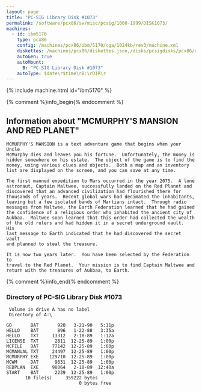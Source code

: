 ```yaml
---
layout: page
title: "PC-SIG Library Disk #1073"
permalink: /software/pcx86/sw/misc/pcsig/1000-1999/DISK1073/
machines:
  - id: ibm5170
    type: pcx86
    config: /machines/pcx86/ibm/5170/cga/1024kb/rev3/machine.xml
    diskettes: /machines/pcx86/diskettes.json,/disks/pcsigdisks/pcx86/diskettes.json
    autoGen: true
    autoMount:
      B: "PC-SIG Library Disk #1073"
    autoType: $date\r$time\rB:\rDIR\r
---
```


{% include machine.html id="ibm5170" %}

{% comment %}info_begin{% endcomment %}

## Information about "MCMURPHY'S MANSION AND RED PLANET"

    MCMURPHY'S MANSION is a text adventure game that begins when your Uncle
    McMurphy dies and leaves you his fortune.  Unfortunately, the money is
    hidden somewhere on his estate.  The object of the game is to find the
    money, using various clues and objects.  Both a map and an inventory
    list are displayed on the screen, and you can save at any time.
    
    The first manned expedition to Mars occurred in the year 2075.  A lone
    astronaut, Captain Maltwee, successfully landed on the Red Planet and
    discovered that an advanced civilization had flourished there for
    thousands of years.  Recent global wars had decimated the inhabitants,
    leaving but a few isolated bands of Martians intact.  Through radio
    messages from Maltwee, the Earth Federation learned that he had gained
    the confidence of a religious order who inhabited the ancient city of
    Aukbaa.  Maltwee soon learned that this order had collected the wealth
    of the old rulers and had hidden it in a secret underground vault.  His
    last message to Earth indicated that he had discovered the secret vault
    and planned to steal the treasure.
    
    It is now two years later.  You have been selected by the Federation to
    travel to the Red Planet.  Your mission is to find Captain Maltwee and
    return with the treasures of Aukbaa, to Earth.
{% comment %}info_end{% endcomment %}


### Directory of PC-SIG Library Disk #1073

     Volume in drive A has no label
     Directory of A:\

    GO       BAT       920   3-21-90   5:11p
    HELLO    BAT       896   1-22-88   3:35a
    HELLO    TXT     13312   2-18-89   1:12a
    LICENSE  TXT      2811  12-25-89   1:00p
    MCFILE   DAT     77142  12-25-89   1:00p
    MCMANUAL TXT     24497  12-25-89   1:00p
    MCMURPHY EXE    129710  12-25-89   1:00p
    MCWM     DAT      9631  12-25-89   1:00p
    REDPLAN  EXE     98064   2-18-89  12:40a
    START    BAT      2239  12-25-89   1:00p
           10 file(s)     359222 bytes
                               0 bytes free
